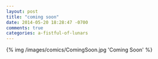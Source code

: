 ```yaml
---
layout: post
title: "coming soon"
date: 2014-05-20 18:28:47 -0700
comments: true
categories: a-fistful-of-lunars
---
```

{% img /images/comics/ComingSoon.jpg 'Coming Soon' %}
